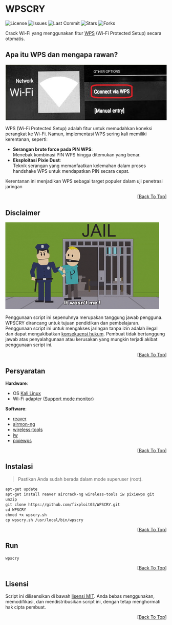 # WPSCRY

![License](https://img.shields.io/github/license/fixploit03/WPSCRY?style=flat-square)
![Issues](https://img.shields.io/github/issues/fixploit03/WPSCRY?style=flat-square)
![Last Commit](https://img.shields.io/github/last-commit/fixploit03/WPSCRY?style=flat-square)
![Stars](https://img.shields.io/github/stars/fixploit03/WPSCRY?style=flat-square)
![Forks](https://img.shields.io/github/forks/fixploit03/WPSCRY?style=flat-square)

Crack Wi-Fi yang menggunakan fitur [WPS](https://en.m.wikipedia.org/wiki/Wi-Fi_Protected_Setup) (Wi-Fi Protected Setup) secara otomatis.

## Apa itu WPS dan mengapa rawan?

![](https://github.com/fixploit03/WPSCRY/blob/main/wps.jpeg)

WPS (Wi-Fi Protected Setup) adalah fitur untuk memudahkan koneksi perangkat ke Wi-Fi. Namun, implementasi WPS sering kali memiliki kerentanan, seperti:

- **Serangan brute force pada PIN WPS**:  
  Menebak kombinasi PIN WPS hingga ditemukan yang benar.
- **Eksploitasi Pixie Dust**:  
  Teknik serangan yang memanfaatkan kelemahan dalam proses handshake WPS untuk mendapatkan PIN secara cepat.

Kerentanan ini menjadikan WPS sebagai target populer dalam uji penetrasi jaringan

<p align="right">
  [<a href="https://github.com/fixploit03/WPSCRY#wpscry">Back To Top</a>]
</p>

## Disclaimer

![](https://github.com/fixploit03/WPSCRY/blob/main/giphy.gif)

Penggunaan script ini sepenuhnya merupakan tanggung jawab pengguna. WPSCRY dirancang untuk tujuan pendidikan dan pembelajaran. Penggunaan script ini untuk mengakses jaringan tanpa izin adalah ilegal dan dapat mengakibatkan [konsekuensi hukum](https://sippn.menpan.go.id/berita/39427/rumah-tahanan-negara-kelas-iib-pelaihari/menggunakan-wi-fi-tetangga-tanpa-izin-bisa-dijerat-hukum). Pembuat tidak bertanggung jawab atas penyalahgunaan atau kerusakan yang mungkin terjadi akibat penggunaan script ini.

<p align="right">
  [<a href="https://github.com/fixploit03/WPSCRY#wpscry">Back To Top</a>]
</p>

## Persyaratan

**Hardware**:  
- OS [Kali Linux](https://www.kali.org/)
- Wi-Fi adapter ([Support mode monitor](https://www.ceos3c.com/security/best-wifi-adapter-for-kali-linux/))

**Software**:  
- [reaver](https://github.com/t6x/reaver-wps-fork-t6x)
- [airmon-ng](https://github.com/aircrack-ng/aircrack-ng)
- [wireless-tools](https://github.com/HewlettPackard/wireless-tools)
- [iw](https://github.com/Distrotech/iw)
- [pixiewps](https://github.com/wiire-a/pixiewps)

<p align="right">
  [<a href="https://github.com/fixploit03/WPSCRY#wpscry">Back To Top</a>]
</p>

## Instalasi

> Pastikan Anda sudah berada dalam mode superuser (root).

```
apt-get update
apt-get install reaver aircrack-ng wireless-tools iw pixiewps git unzip
git clone https://github.com/fixploit03/WPSCRY.git
cd WPSCRY
chmod +x wpscry.sh
cp wpscry.sh /usr/local/bin/wpscry
```

<p align="right">
  [<a href="https://github.com/fixploit03/WPSCRY#wpscry">Back To Top</a>]
</p>

## Run

```
wpscry
```

<p align="right">
  [<a href="https://github.com/fixploit03/WPSCRY#wpscry">Back To Top</a>]
</p>

## Lisensi

Script ini dilisensikan di bawah [lisensi MIT](https://github.com/fixploit03/WPSCRY/blob/main/LICENSE). Anda bebas menggunakan, memodifikasi, dan mendistribusikan script ini, dengan tetap menghormati hak cipta pembuat.

<p align="right">
  [<a href="https://github.com/fixploit03/WPSCRY#wpscry">Back To Top</a>]
</p>
